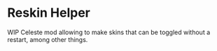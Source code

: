 # Reskin Helper

WIP Celeste mod allowing to make skins that can be toggled without a restart, among other things.
